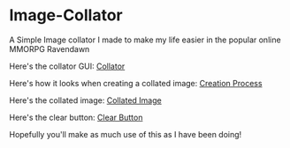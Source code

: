 # Image-Collator
A Simple Image collator I made to make my life easier in the popular online MMORPG Ravendawn

Here's the collator GUI:
[Collator](DemoImages/Collator.png)

Here's how it looks when creating a collated image:
[Creation Process](DemoImages/Sets.png)

Here's the collated image:
[Collated Image](DemoImages/Output.png)

Here's the clear button:
[Clear Button](DemoImages/Clear.png)

Hopefully you'll make as much use of this as I have been doing!




